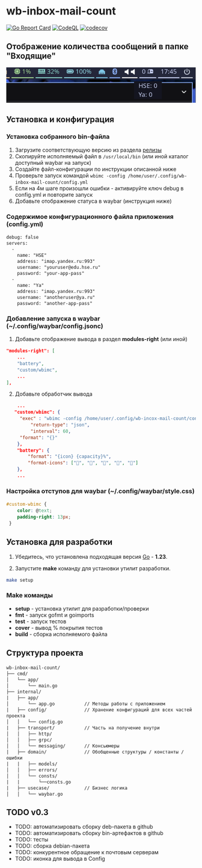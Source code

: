 # wb-inbox-mail-count

[![Go Report Card](https://goreportcard.com/badge/github.com/devalv/wb-inbox-mail-count)](https://goreportcard.com/report/github.com/devalv/wb-inbox-mail-count)
[![CodeQL](https://github.com/devalv/wb-inbox-mail-count/actions/workflows/codeql-analysis.yml/badge.svg)](https://github.com/devalv/wb-inbox-mail-count/actions/workflows/codeql-analysis.yml)
[![codecov](https://codecov.io/gh/devalv/wb-inbox-mail-count/branch/main/graph/badge.svg)](https://codecov.io/gh/devalv/wb-inbox-mail-count)

## Отображение количества сообщений в папке "Входящие"
![пример](example.png)

## Установка и конфигурация

### Установка собранного bin-файла
1. Загрузите соответствующую версию из раздела [релизы](https://github.com/devalv/wb-inbox-mail-count/releases)
2. Скопируйте исполняемый файл в `/usr/local/bin` (или иной каталог доступный waybar на запуск)
3. Создайте файл-конфигурации по инструкции описанной ниже
4. Проверьте запуск командой `wbimc -config /home/user/.config/wb-inbox-mail-count/config.yml`
5. Если на 4м шаге произошли ошибки - активируйте ключ debug в config.yml и повторите запуск
6. Добавьте отображение статуса в waybar (инструкция ниже)

<!-- ### Установка deb-пакета
1. Загрузите соответствующую версию из раздела [релизы](https://github.com/devalv/wb-inbox-mail-count/releases)
2. Выполните установку `sudo apt install ./wb-inbox-mail-count.deb`
3. Внесите адреса и данные подключения к почтовым серверам в конфигурационный файл по пути указанному при установке deb-пакета
4. Проверьте запуск командой `wb-inbox-mail-count -config /home/user/.config/wb-inbox-mail-count/config.yml`
5. Если на 4м шаге произошли ошибки - активируйте ключ debug в config.yml и повторите запуск
6. Добавьте отображение статуса в waybar (инструкция ниже) -->

### Содержимое конфигурационного файла приложения (config.yml)
```
debug: false
servers:
  -
    name: "HSE"
    address: "imap.yandex.ru:993"
    username: "youruser@edu.hse.ru"
    password: "your-app-pass"
  -
    name: "Ya"
    address: "imap.yandex.ru:993"
    username: "anotheruser@ya.ru"
    password: "another-app-pass"
```

### Добавление запуска в waybar (~/.config/waybar/config.jsonc)
1. Добавьте отображение вывода в раздел **modules-right** (или иной)
```json
"modules-right": [
    ...
    "battery",
    "custom/wbimc",
    ...
],
```
2. Добавьте обработчик вывода
```json
    ...
   "custom/wbimc": {
     "exec" : "wbimc -config /home/user/.config/wb-incox-mail-count/config.yml",
         "return-type": "json",
         "interval": 60,
     "format": "{}"
    },
    "battery": {
        "format": "{icon} {capacity}%",
        "format-icons": ["", "", "", "", ""]
    },
    ...
```

### Настройка отступов для waybar (~/.config/waybar/style.css)
```css
#custom-wbimc {
    color: @text;
    padding-right: 13px;
 }
```

## Установка для разработки
1. Убедитесь, что установлена подходящая версия [Go](https://go.dev/dl/) - **1.23**.

2. Запустите **make** команду для установки утилит разработки.

```bash
make setup
```

### Make команды
- **setup**   - установка утилит для разработки/проверки
- **fmt**     - запуск gofmt и goimports
- **test**    - запуск тестов
- **cover**   - вывод % покрытия тестов
- **build**   - сборка исполняемого файла


## Структура проекта
```
wb-inbox-mail-count/
├── cmd/
│   └── app/
│       └── main.go
├── internal/
|   ├── app/
│       └── app.go           // Методы работы с приложением
|   ├── config/              // Хранение конфигураций для всех частей проекта
│   │   └── config.go
|   ├── transport/           // Часть на получение внутри
│   │   ├── http/
│   │   ├── grpc/
│   │   └── messaging/       // Консьюмеры
|   ├── domain/              // Обобщенные структуры / константы / ошибки
|   |   ├── models/
│   │   ├── errors/
│   │   └── consts/
|   |       └──consts.go
|   ├── usecase/             // Бизнес логика
│   │   └── waybar.go
```

<!-- ## Сборка deb-пакета -->
<!-- TODO: актуализировать для v0.3 -->

## TODO v0.3
- TODO: автоматизировать сборку deb-пакета в github
- TODO: автоматизировать сборку bin-артефактов в github
- TODO: тесты
- TODO: сборка debian-пакета
- TODO: конкурентное обращение к почтовым серверам
- TODO: иконка для вывода в Config
